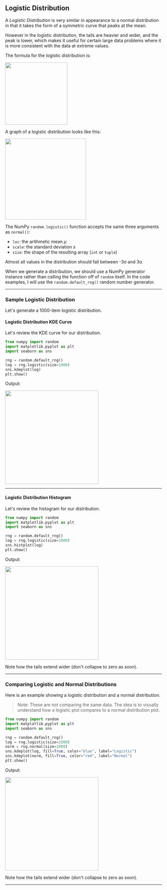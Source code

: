 ## Logistic Distribution

A *Logistic Distribution* is very similar in appearance to a normal 
distribution in that it takes the form of a symmetric curve that peaks at 
the mean.

However in the logistic distribution, the tails are heavier and wider, and
the peak is lower, which makes it useful for certain large data problems
where it is more consistent with the data at extreme values.

The formula for the logistic distribution is:

<img src="./images/logistic_formula.png" style="width:200px">

A graph of a logistic distribution looks like this:

<img src="./images/logistic_dist.png" style="width:260px">

The NumPy `random.logistic()` function accepts the same three arguments
as `normal()`:

* `loc`: the arithmetic mean *μ*
* `scale`: the standard deviation *s*
* `size`: the shape of the resulting array (`int` or `tuple`)

Almost all values in the distribution should fall between -3σ and 3σ.

When we generate a distribution, we should use a NumPy generator instance
rather than calling the function off of `random` itself. In the code
examples, I will use the `random.default_rng()` random number generator.

---

### Sample Logistic Distribution

Let's generate a 1000-item logistic distribution.

#### Logistic Distribution KDE Curve

Let's review the KDE curve for our distribution.

```python
from numpy import random
import matplotlib.pyplot as plt
import seaborn as sns

rng = random.default_rng()
log = rng.logistic(size=1000)
sns.kdeplot(log)
plt.show()
```

Output:

<img src="./images/logistic_kde.png" style="width:300px">

---

#### Logistic Distribution Histogram

Let's review the histogram for our distribution.

```python
from numpy import random
import matplotlib.pyplot as plt
import seaborn as sns

rng = random.default_rng()
log = rng.logistic(size=1000)
sns.histplot(log)
plt.show()
```

Output:

<img src="./images/logistic_hist.png" style="width:300px">

Note how the tails extend wider (don't collapse to zero as soon).

---

### Comparing Logistic and Normal Distributions

Here is an example showing a logistic distribution and a normal 
distribution.

> Note: These are not comparing the same data. The idea is to visually
> understand how a logistic plot compares to a normal distribution plot.

```python
from numpy import random
import matplotlib.pyplot as plt
import seaborn as sns

rng = random.default_rng()
log = rng.logistic(size=1000)
norm = rng.normal(size=1000)
sns.kdeplot(log, fill=True, color="blue", label="Logistic")
sns.kdeplot(norm, fill=True, color="red", label="Normal")
plt.show()
```

Output:

<img src="./images/logistic_compare.png" style="width:300px">

Note how the tails extend wider (don't collapse to zero as soon).

---
